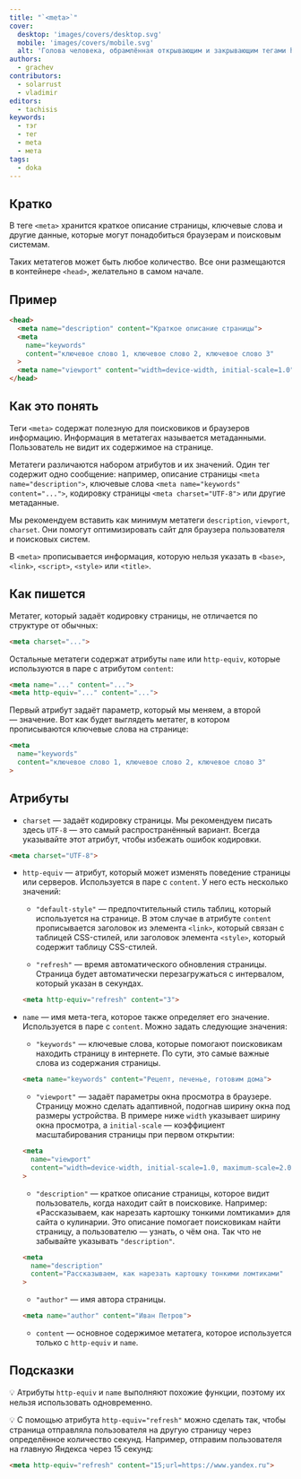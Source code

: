 ```yaml
---
title: "`<meta>`"
cover:
  desktop: 'images/covers/desktop.svg'
  mobile: 'images/covers/mobile.svg'
  alt: 'Голова человека, обрамлённая открывающим и закрывающим тегами head. Внутри головы множество тегов meta.'
authors:
  - grachev
contributors:
  - solarrust
  - vladimir
editors:
  - tachisis
keywords:
  - тэг
  - тег
  - meta
  - мета
tags:
  - doka
---
```


## Кратко

В теге `<meta>` хранится краткое описание страницы, ключевые слова и другие данные, которые могут понадобиться браузерам и поисковым системам.

Таких метатегов может быть любое количество. Все они размещаются в контейнере `<head>`, желательно в самом начале.

## Пример

```html
<head>
  <meta name="description" content="Краткое описание страницы">
  <meta
    name="keywords"
    content="ключевое слово 1, ключевое слово 2, ключевое слово 3"
  >
  <meta name="viewport" content="width=device-width, initial-scale=1.0">
</head>
```

## Как это понять

Теги `<meta>` содержат полезную для поисковиков и браузеров информацию. Информация в метатегах называется метаданными. Пользователь не видит их содержимое на странице.

Метатеги различаются набором атрибутов и их значений. Один тег содержит одно сообщение: например, описание страницы `<meta name="description">`, ключевые слова `<meta name="keywords" content="...">`, кодировку страницы `<meta charset="UTF-8">` или другие метаданные.

Мы рекомендуем вставить как минимум метатеги `description`, `viewport`, `charset`. Они помогут оптимизировать сайт для браузера пользователя и поисковых систем.

В `<meta>` прописывается информация, которую нельзя указать в `<base>`, `<link>`, `<script>`, `<style>` или `<title>`.

## Как пишется

Метатег, который задаёт кодировку страницы, не отличается по структуре от обычных:

```html
<meta charset="...">
```

Остальные метатеги содержат атрибуты `name` или `http-equiv`, которые используются в паре с атрибутом `content`:

```html
<meta name="..." content="...">
<meta http-equiv="..." content="...">
```

Первый атрибут задаёт параметр, который мы меняем, а второй — значение. Вот как будет выглядеть метатег, в котором прописываются ключевые слова на странице:

```html
<meta
  name="keywords"
  content="ключевое слово 1, ключевое слово 2, ключевое слово 3"
>
```

## Атрибуты

- `charset` — задаёт кодировку страницы. Мы рекомендуем писать здесь `UTF-8` — это самый распространённый вариант. Всегда указывайте этот атрибут, чтобы избежать ошибок кодировки.

```html
<meta charset="UTF-8">
```

- `http-equiv` — атрибут, который может изменять поведение страницы или серверов. Используется в паре с `content`. У него есть несколько значений:

  - `"default-style"` — предпочтительный стиль таблиц, который используется на странице. В этом случае в атрибуте `content` прописывается заголовок из элемента `<link>`, который связан с таблицей CSS-стилей, или заголовок элемента `<style>`, который содержит таблицу CSS-стилей.

  - `"refresh"` — время автоматического обновления страницы. Страница будет автоматически перезагружаться с интервалом, который указан в секундах.

  ```html
  <meta http-equiv="refresh" content="3">
  ```

- `name` — имя мета-тега, которое также определяет его значение. Используется в паре с `content`. Можно задать следующие значения:
  - `"keywords"` — ключевые слова, которые помогают поисковикам находить страницу в интернете. По сути, это самые важные слова из содержания страницы.

  ```html
  <meta name="keywords" content="Рецепт, печенье, готовим дома">
  ```

  - `"viewport"` — задаёт параметры окна просмотра в браузере. Страницу можно сделать адаптивной, подогнав ширину окна под размеры устройства. В примере ниже `width` указывает ширину окна просмотра, а `initial-scale` — коэффициент масштабирования страницы при первом открытии:

  ```html
  <meta
    name="viewport"
    content="width=device-width, initial-scale=1.0, maximum-scale=2.0, user-scalable=yes"
  >
  ```

  - `"description"` — краткое описание страницы, которое видит пользователь, когда находит сайт в поисковике. Например: «Рассказываем, как нарезать картошку тонкими ломтиками» для сайта о кулинарии. Это описание помогает поисковикам найти страницу, а пользователю — узнать, о чём она. Так что не забывайте указывать `"description"`.

  ```html
  <meta
    name="description"
    content="Рассказываем, как нарезать картошку тонкими ломтиками"
  >
  ```

  - `"author"` — имя автора страницы.

  ```html
  <meta name="author" content="Иван Петров">
  ```

  - `content` — основное содержимое метатега, которое используется только с `http-equiv` и `name`.

## Подсказки

💡 Атрибуты `http-equiv` и `name` выполняют похожие функции, поэтому их нельзя использовать одновременно.

💡 С помощью атрибута `http-equiv="refresh"` можно сделать так, чтобы страница отправляла пользователя на другую страницу через определённое количество секунд. Например, отправим пользователя на главную Яндекса через 15 секунд:

```html
<meta http-equiv="refresh" content="15;url=https://www.yandex.ru">
```
